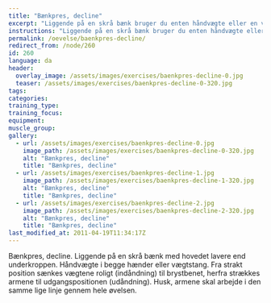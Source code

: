 ```yaml
---
title: "Bænkpres, decline"
excerpt: "Liggende på en skrå bænk bruger du enten håndvægte eller en vægtstang. Bevægelsen starter med strakte arme og vægten føres ned indtil albuerne er omkring 90 grader. Tilbage til udgangspunktet."
instructions: "Liggende på en skrå bænk bruger du enten håndvægte eller en vægtstang. Bevægelsen starter med strakte arme og vægten føres ned indtil albuerne er omkring 90 grader. Tilbage til udgangspunktet."
permalink: /oevelse/baenkpres-decline/
redirect_from: /node/260
id: 260
language: da
header:
  overlay_image: /assets/images/exercises/baenkpres-decline-0.jpg
  teaser: /assets/images/exercises/baenkpres-decline-0-320.jpg
tags:
categories:
training_type: 
training_focus: 
equipment:
muscle_group:
gallery:
  - url: /assets/images/exercises/baenkpres-decline-0.jpg
    image_path: /assets/images/exercises/baenkpres-decline-0-320.jpg
    alt: "Bænkpres, decline"
    title: "Bænkpres, decline"
  - url: /assets/images/exercises/baenkpres-decline-1.jpg
    image_path: /assets/images/exercises/baenkpres-decline-1-320.jpg
    alt: "Bænkpres, decline"
    title: "Bænkpres, decline"
  - url: /assets/images/exercises/baenkpres-decline-2.jpg
    image_path: /assets/images/exercises/baenkpres-decline-2-320.jpg
    alt: "Bænkpres, decline"
    title: "Bænkpres, decline"
last_modified_at: 2011-04-19T11:34:17Z
---
```


Bænkpres, decline. Liggende på en skrå bænk med hovedet lavere end underkroppen. Håndvægte i begge hænder eller vægtstang. Fra strakt position sænkes vægtene roligt (indåndning) til brystbenet, herfra strækkes armene til udgangspositionen (udåndning). Husk, armene skal arbejde i den samme lige linje gennem hele øvelsen.
